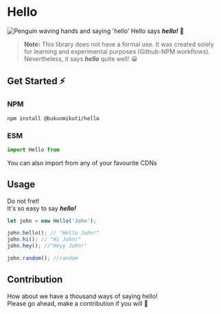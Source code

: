 # Hello

![Penguin waving hands and saying 'hello'](https://media1.tenor.com/images/58725865c95fe20cfc595725fca0d6a3/tenor.gif)
Hello says ***hello!*** 👋<br>
>**Note:** This library does not have a formal use.
It was created solely for learning and experimental purposes (Github-NPM workflows).<br>
Nevertheless, it says ***hello*** quite well! 😀


## Get Started ⚡
### NPM
```
npm install @bukunmikuti/hello
```
### ESM
```javascript
import Hello from 
```
You can also import from any of your favourite CDNs

## Usage
Do not fret! <br>
It's so easy to say ***hello!*** <br> 

```javascript
let john = new Hello('John');

john.hello(); // "Hello John!"
john.hi(); // "Hi John!"
john.hey(); //"Heyy John!"

john.random(); //random
```
## Contribution
How about we have a thousand ways of saying hello! <br>
Please go ahead, make a contribution if you will 👏
